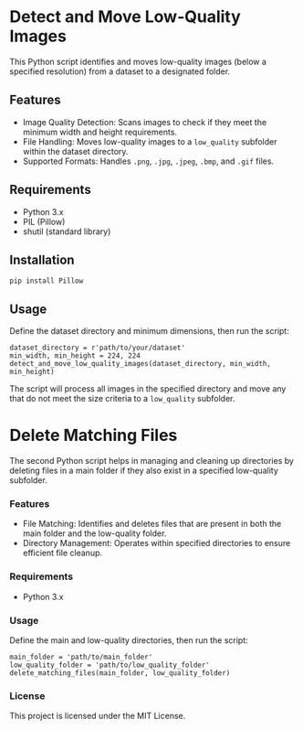 # Detect and Move Low-Quality Images

This Python script identifies and moves low-quality images (below a specified resolution) from a dataset to a designated folder.

## Features

- Image Quality Detection: Scans images to check if they meet the minimum width and height requirements.
- File Handling: Moves low-quality images to a `low_quality` subfolder within the dataset directory.
- Supported Formats: Handles `.png`, `.jpg`, `.jpeg`, `.bmp`, and `.gif` files.

## Requirements

- Python 3.x
- PIL (Pillow)
- shutil (standard library)

## Installation

```
pip install Pillow
```

## Usage

Define the dataset directory and minimum dimensions, then run the script:

```
dataset_directory = r'path/to/your/dataset'
min_width, min_height = 224, 224
detect_and_move_low_quality_images(dataset_directory, min_width, min_height)
```

The script will process all images in the specified directory and move any that do not meet the size criteria to a `low_quality` subfolder.

# Delete Matching Files

The second Python script helps in managing and cleaning up directories by deleting files in a main folder if they also exist in a specified low-quality subfolder.

### Features
- File Matching: Identifies and deletes files that are present in both the main folder and the low-quality folder.
- Directory Management: Operates within specified directories to ensure efficient file cleanup.

### Requirements
- Python 3.x

### Usage
Define the main and low-quality directories, then run the script:

```
main_folder = 'path/to/main_folder'
low_quality_folder = 'path/to/low_quality_folder'
delete_matching_files(main_folder, low_quality_folder)
```
### License

This project is licensed under the MIT License.
